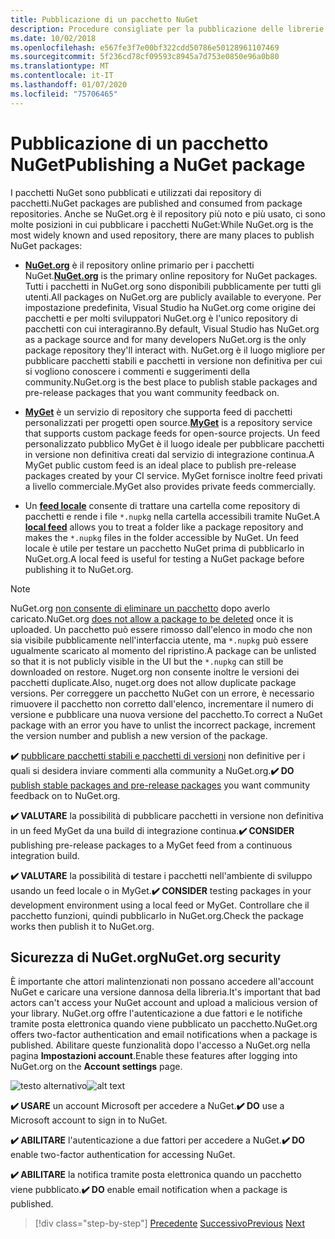 ```yaml
---
title: Pubblicazione di un pacchetto NuGet
description: Procedure consigliate per la pubblicazione delle librerie .NET in NuGet.
ms.date: 10/02/2018
ms.openlocfilehash: e567fe3f7e00bf322cdd50786e50128961107469
ms.sourcegitcommit: 5f236cd78cf09593c8945a7d753e0850e96a0b80
ms.translationtype: MT
ms.contentlocale: it-IT
ms.lasthandoff: 01/07/2020
ms.locfileid: "75706465"
---
```

# <a name="publishing-a-nuget-package"></a><span data-ttu-id="f2b91-103">Pubblicazione di un pacchetto NuGet</span><span class="sxs-lookup"><span data-stu-id="f2b91-103">Publishing a NuGet package</span></span>

<span data-ttu-id="f2b91-104">I pacchetti NuGet sono pubblicati e utilizzati dai repository di pacchetti.</span><span class="sxs-lookup"><span data-stu-id="f2b91-104">NuGet packages are published and consumed from package repositories.</span></span> <span data-ttu-id="f2b91-105">Anche se NuGet.org è il repository più noto e più usato, ci sono molte posizioni in cui pubblicare i pacchetti NuGet:</span><span class="sxs-lookup"><span data-stu-id="f2b91-105">While NuGet.org is the most widely known and used repository, there are many places to publish NuGet packages:</span></span>

* <span data-ttu-id="f2b91-106">**[NuGet.org](https://www.nuget.org/)** è il repository online primario per i pacchetti NuGet.</span><span class="sxs-lookup"><span data-stu-id="f2b91-106">**[NuGet.org](https://www.nuget.org/)** is the primary online repository for NuGet packages.</span></span> <span data-ttu-id="f2b91-107">Tutti i pacchetti in NuGet.org sono disponibili pubblicamente per tutti gli utenti.</span><span class="sxs-lookup"><span data-stu-id="f2b91-107">All packages on NuGet.org are publicly available to everyone.</span></span> <span data-ttu-id="f2b91-108">Per impostazione predefinita, Visual Studio ha NuGet.org come origine dei pacchetti e per molti sviluppatori NuGet.org è l'unico repository di pacchetti con cui interagiranno.</span><span class="sxs-lookup"><span data-stu-id="f2b91-108">By default, Visual Studio has NuGet.org as a package source and for many developers NuGet.org is the only package repository they'll interact with.</span></span> <span data-ttu-id="f2b91-109">NuGet.org è il luogo migliore per pubblicare pacchetti stabili e pacchetti in versione non definitiva per cui si vogliono conoscere i commenti e suggerimenti della community.</span><span class="sxs-lookup"><span data-stu-id="f2b91-109">NuGet.org is the best place to publish stable packages and pre-release packages that you want community feedback on.</span></span>

* <span data-ttu-id="f2b91-110">**[MyGet](https://myget.org/)** è un servizio di repository che supporta feed di pacchetti personalizzati per progetti open source.</span><span class="sxs-lookup"><span data-stu-id="f2b91-110">**[MyGet](https://myget.org/)** is a repository service that supports custom package feeds for open-source projects.</span></span> <span data-ttu-id="f2b91-111">Un feed personalizzato pubblico MyGet è il luogo ideale per pubblicare pacchetti in versione non definitiva creati dal servizio di integrazione continua.</span><span class="sxs-lookup"><span data-stu-id="f2b91-111">A MyGet public custom feed is an ideal place to publish pre-release packages created by your CI service.</span></span> <span data-ttu-id="f2b91-112">MyGet fornisce inoltre feed privati a livello commerciale.</span><span class="sxs-lookup"><span data-stu-id="f2b91-112">MyGet also provides private feeds commercially.</span></span>

* <span data-ttu-id="f2b91-113">Un **[feed locale](/nuget/hosting-packages/local-feeds)** consente di trattare una cartella come repository di pacchetti e rende i file `*.nupkg` nella cartella accessibili tramite NuGet.</span><span class="sxs-lookup"><span data-stu-id="f2b91-113">A **[local feed](/nuget/hosting-packages/local-feeds)** allows you to treat a folder like a package repository and makes the `*.nupkg` files in the folder accessible by NuGet.</span></span> <span data-ttu-id="f2b91-114">Un feed locale è utile per testare un pacchetto NuGet prima di pubblicarlo in NuGet.org.</span><span class="sxs-lookup"><span data-stu-id="f2b91-114">A local feed is useful for testing a NuGet package before publishing it to NuGet.org.</span></span>

> [!NOTE]
> <span data-ttu-id="f2b91-115">NuGet.org [non consente di eliminare un pacchetto](/nuget/policies/deleting-packages) dopo averlo caricato.</span><span class="sxs-lookup"><span data-stu-id="f2b91-115">NuGet.org [does not allow a package to be deleted](/nuget/policies/deleting-packages) once it is uploaded.</span></span> <span data-ttu-id="f2b91-116">Un pacchetto può essere rimosso dall'elenco in modo che non sia visibile pubblicamente nell'interfaccia utente, ma `*.nupkg` può essere ugualmente scaricato al momento del ripristino.</span><span class="sxs-lookup"><span data-stu-id="f2b91-116">A package can be unlisted so that it is not publicly visible in the UI but the `*.nupkg` can still be downloaded on restore.</span></span> <span data-ttu-id="f2b91-117">Nuget.org non consente inoltre le versioni dei pacchetti duplicate.</span><span class="sxs-lookup"><span data-stu-id="f2b91-117">Also, nuget.org does not allow duplicate package versions.</span></span> <span data-ttu-id="f2b91-118">Per correggere un pacchetto NuGet con un errore, è necessario rimuovere il pacchetto non corretto dall'elenco, incrementare il numero di versione e pubblicare una nuova versione del pacchetto.</span><span class="sxs-lookup"><span data-stu-id="f2b91-118">To correct a NuGet package with an error you have to unlist the incorrect package, increment the version number and publish a new version of the package.</span></span>

<span data-ttu-id="f2b91-119">**✔️** [pubblicare pacchetti stabili e pacchetti di versioni](/nuget/create-packages/publish-a-package) non definitive per i quali si desidera inviare commenti alla community a NuGet.org.</span><span class="sxs-lookup"><span data-stu-id="f2b91-119">**✔️ DO** [publish stable packages and pre-release packages](/nuget/create-packages/publish-a-package) you want community feedback on to NuGet.org.</span></span>

<span data-ttu-id="f2b91-120">**✔️ VALUTARE** la possibilità di pubblicare pacchetti in versione non definitiva in un feed MyGet da una build di integrazione continua.</span><span class="sxs-lookup"><span data-stu-id="f2b91-120">**✔️ CONSIDER** publishing pre-release packages to a MyGet feed from a continuous integration build.</span></span>

<span data-ttu-id="f2b91-121">**✔️ VALUTARE** la possibilità di testare i pacchetti nell'ambiente di sviluppo usando un feed locale o in MyGet.</span><span class="sxs-lookup"><span data-stu-id="f2b91-121">**✔️ CONSIDER** testing packages in your development environment using a local feed or MyGet.</span></span> <span data-ttu-id="f2b91-122">Controllare che il pacchetto funzioni, quindi pubblicarlo in NuGet.org.</span><span class="sxs-lookup"><span data-stu-id="f2b91-122">Check the package works then publish it to NuGet.org.</span></span>

## <a name="nugetorg-security"></a><span data-ttu-id="f2b91-123">Sicurezza di NuGet.org</span><span class="sxs-lookup"><span data-stu-id="f2b91-123">NuGet.org security</span></span>

<span data-ttu-id="f2b91-124">È importante che attori malintenzionati non possano accedere all'account NuGet e caricare una versione dannosa della libreria.</span><span class="sxs-lookup"><span data-stu-id="f2b91-124">It's important that bad actors can't access your NuGet account and upload a malicious version of your library.</span></span> <span data-ttu-id="f2b91-125">NuGet.org offre l'autenticazione a due fattori e le notifiche tramite posta elettronica quando viene pubblicato un pacchetto.</span><span class="sxs-lookup"><span data-stu-id="f2b91-125">NuGet.org offers two-factor authentication and email notifications when a package is published.</span></span> <span data-ttu-id="f2b91-126">Abilitare queste funzionalità dopo l'accesso a NuGet.org nella pagina **Impostazioni account**.</span><span class="sxs-lookup"><span data-stu-id="f2b91-126">Enable these features after logging into NuGet.org on the **Account settings** page.</span></span>

<span data-ttu-id="f2b91-127">![testo alternativo](./media/publish-nuget-package/nuget-2fa.png "Sicurezza dell'account NuGet")</span><span class="sxs-lookup"><span data-stu-id="f2b91-127">![alt text](./media/publish-nuget-package/nuget-2fa.png "NuGet Account Security")</span></span>

<span data-ttu-id="f2b91-128">**✔️ USARE** un account Microsoft per accedere a NuGet.</span><span class="sxs-lookup"><span data-stu-id="f2b91-128">**✔️ DO** use a Microsoft account to sign in to NuGet.</span></span>

<span data-ttu-id="f2b91-129">**✔️ ABILITARE** l'autenticazione a due fattori per accedere a NuGet.</span><span class="sxs-lookup"><span data-stu-id="f2b91-129">**✔️ DO** enable two-factor authentication for accessing NuGet.</span></span>

<span data-ttu-id="f2b91-130">**✔️ ABILITARE** la notifica tramite posta elettronica quando un pacchetto viene pubblicato.</span><span class="sxs-lookup"><span data-stu-id="f2b91-130">**✔️ DO** enable email notification when a package is published.</span></span>

>[!div class="step-by-step"]
><span data-ttu-id="f2b91-131">[Precedente](sourcelink.md)
>[Successivo](versioning.md)</span><span class="sxs-lookup"><span data-stu-id="f2b91-131">[Previous](sourcelink.md)
[Next](versioning.md)</span></span>
